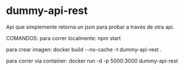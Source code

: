 # dummy-api-rest

Api que simplemente retorna un json para probar a través de otra api.

COMANDOS:
para correr localmente:
npm start

para crear imagen:
docker build --no-cache -t dummy-api-rest .

para correr via container:
docker run -d -p 5000:3000 dummy-api-rest